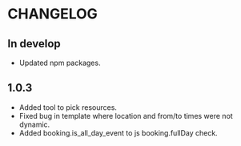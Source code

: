 # CHANGELOG

## In develop

* Updated npm packages.

## 1.0.3

* Added tool to pick resources.
* Fixed bug in template where location and from/to times were not dynamic.
* Added booking.is_all_day_event to js booking.fullDay check.
